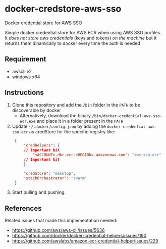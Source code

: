 # docker-credstore-aws-sso
Docker credential store for AWS SSO 

Simple docker credential store for AWS ECR when using AWS SSO profiles.
It *does not store aws credentials* (keys and tokens) *on the machine* but it returns them dinamically to docker every time the auth is needed 

## Requirement

- awscli v2
- windows x64

## Instructions

1. Clone this repository and add the `/bin` folder in the `PATH` to be discoverable by docker
   - Alternatively, download the binary `/bin/docker-credential-aws-sso-ecr.exe` and place it in a folder present in the `PATH`
2. Update `~/.docker/config.json` by adding the `docker-credential-aws-sso-ecr` as credStore for the specific registry like:
   ```json
    {
        "credHelpers": {
        // Important bit
            "<ACCOUNT>.dkr.ecr.<REGION>.amazonaws.com": "aws-sso-ecr"
        // Important bit
        },

        "credStore": "desktop",
        "stackOrchestrator": "swarm"
    }
   ```
3. Start pulling and pushing.

## References

Related issues that made this implementation needed:
- https://github.com/aws/aws-cli/issues/5636
- https://github.com/docker/docker-credential-helpers/issues/190
- https://github.com/awslabs/amazon-ecr-credential-helper/issues/229